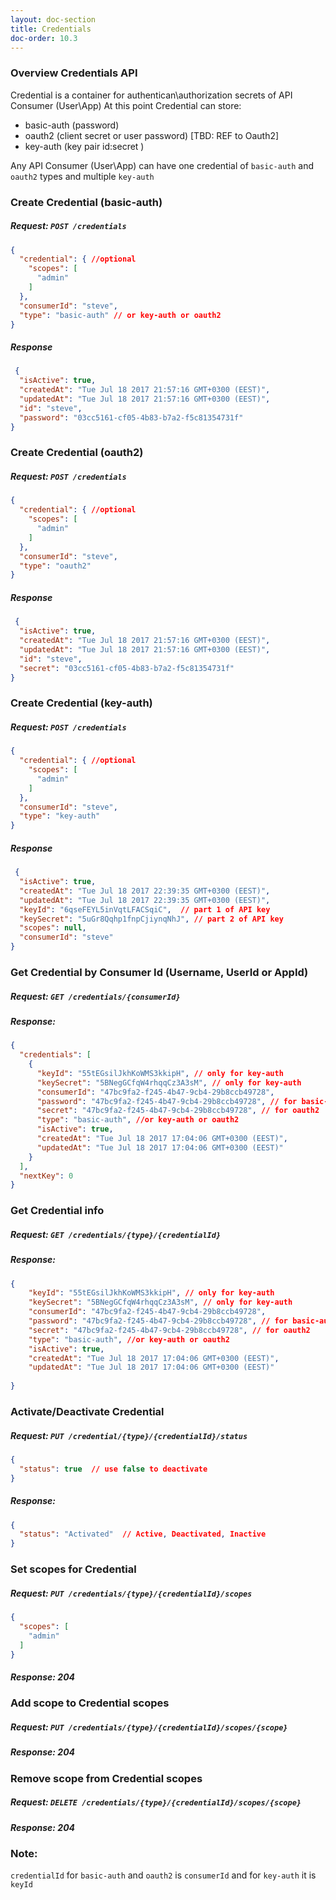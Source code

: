 ```yaml
---
layout: doc-section
title: Credentials
doc-order: 10.3
---
```


### Overview Credentials API
Credential is a container for authentican\authorization secrets of API Consumer (User\App)
At this point Credential can store:
- basic-auth (password)
- oauth2 (client secret or user password) [TBD: REF to Oauth2]
- key-auth (key pair id:secret )

Any API Consumer (User\App) can have one credential of `basic-auth` and `oauth2` types and multiple `key-auth`

### Create Credential (basic-auth)
##### Request: `POST /credentials`
```json
{
  "credential": { //optional
    "scopes": [
      "admin"
    ]
  },
  "consumerId": "steve",
  "type": "basic-auth" // or key-auth or oauth2
}
```
##### Response 
```json
 {
  "isActive": true,
  "createdAt": "Tue Jul 18 2017 21:57:16 GMT+0300 (EEST)",
  "updatedAt": "Tue Jul 18 2017 21:57:16 GMT+0300 (EEST)",
  "id": "steve",
  "password": "03cc5161-cf05-4b83-b7a2-f5c81354731f"
}
```

### Create Credential (oauth2)
##### Request: `POST /credentials`
```json
{
  "credential": { //optional
    "scopes": [
      "admin"
    ]
  },
  "consumerId": "steve",
  "type": "oauth2" 
}
```
##### Response 
```json
 {
  "isActive": true,
  "createdAt": "Tue Jul 18 2017 21:57:16 GMT+0300 (EEST)",
  "updatedAt": "Tue Jul 18 2017 21:57:16 GMT+0300 (EEST)",
  "id": "steve",
  "secret": "03cc5161-cf05-4b83-b7a2-f5c81354731f"
}
```

### Create Credential (key-auth)
##### Request: `POST /credentials`
```json
{
  "credential": { //optional
    "scopes": [
      "admin"
    ]
  },
  "consumerId": "steve",
  "type": "key-auth" 
}
```
##### Response 
```json
 {
  "isActive": true,
  "createdAt": "Tue Jul 18 2017 22:39:35 GMT+0300 (EEST)",
  "updatedAt": "Tue Jul 18 2017 22:39:35 GMT+0300 (EEST)",
  "keyId": "6qseFEYL5inVqtLFACSqiC",  // part 1 of API key
  "keySecret": "5uGr8Qqhp1fnpCjiynqNhJ", // part 2 of API key
  "scopes": null,
  "consumerId": "steve"
}
```

### Get Credential by Consumer Id (Username, UserId or AppId)
##### Request: `GET /credentials/{consumerId}`

##### Response:
```json
{
  "credentials": [
    {
      "keyId": "55tEGsilJkhKoWMS3kkipH", // only for key-auth 
      "keySecret": "5BNegGCfqW4rhqqCz3A3sM", // only for key-auth
      "consumerId": "47bc9fa2-f245-4b47-9cb4-29b8ccb49728",
      "password": "47bc9fa2-f245-4b47-9cb4-29b8ccb49728", // for basic-auth
      "secret": "47bc9fa2-f245-4b47-9cb4-29b8ccb49728", // for oauth2
      "type": "basic-auth", //or key-auth or oauth2
      "isActive": true,
      "createdAt": "Tue Jul 18 2017 17:04:06 GMT+0300 (EEST)",
      "updatedAt": "Tue Jul 18 2017 17:04:06 GMT+0300 (EEST)"
    }
  ],
  "nextKey": 0
}
```

### Get Credential info 
##### Request: `GET /credentials/{type}/{credentialId}`

##### Response:
```json
{
    "keyId": "55tEGsilJkhKoWMS3kkipH", // only for key-auth 
    "keySecret": "5BNegGCfqW4rhqqCz3A3sM", // only for key-auth
    "consumerId": "47bc9fa2-f245-4b47-9cb4-29b8ccb49728",
    "password": "47bc9fa2-f245-4b47-9cb4-29b8ccb49728", // for basic-auth
    "secret": "47bc9fa2-f245-4b47-9cb4-29b8ccb49728", // for oauth2
    "type": "basic-auth", //or key-auth or oauth2
    "isActive": true,
    "createdAt": "Tue Jul 18 2017 17:04:06 GMT+0300 (EEST)",
    "updatedAt": "Tue Jul 18 2017 17:04:06 GMT+0300 (EEST)"
    
}
```

### Activate/Deactivate Credential
##### Request: `PUT /credential/{type}/{credentialId}/status`
```json
{
  "status": true  // use false to deactivate
}  
```

##### Response:
```json
{
  "status": "Activated"  // Active, Deactivated, Inactive
}
```


### Set scopes for Credential 
##### Request: `PUT /credentials/{type}/{credentialId}/scopes`
```json
{
  "scopes": [
    "admin"
  ] 
}
```
##### Response: 204

### Add scope to Credential scopes 
##### Request: `PUT /credentials/{type}/{credentialId}/scopes/{scope}`
##### Response: 204

### Remove scope from Credential scopes 
##### Request: `DELETE /credentials/{type}/{credentialId}/scopes/{scope}`
##### Response: 204

### Note: 
`credentialId` for `basic-auth` and `oauth2` is `consumerId` and for `key-auth` it is `keyId`

